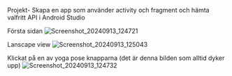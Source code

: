 Projekt- Skapa en app som använder activity och fragment och hämta valfritt API i Android Studio


Första sidan
![Screenshot_20240913_124721](https://github.com/user-attachments/assets/fb79e219-824a-4dc7-8fa8-9f38198d77f2)


Lanscape view
![Screenshot_20240913_125043](https://github.com/user-attachments/assets/f9cbb5bf-48e7-46c0-b68f-c720821cedda)


Klickat på en av yoga pose knapparna (det är denna bilden som alltid dyker upp)
![Screenshot_20240913_124732](https://github.com/user-attachments/assets/bb06ef37-272a-47ac-9e40-a092e05f10f8)
